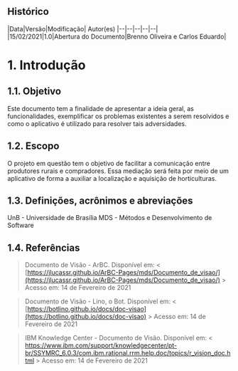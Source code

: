 ## Histórico
|Data|Versão|Modificação| Autor(es)
|--|--|--|--|--|
|15/02/2021|1.0|Abertura do Documento|Brenno Oliveira e Carlos Eduardo|  

# 1. Introdução
## 1.1. Objetivo
Este documento tem a finalidade de apresentar a ideia geral, as funcionalidades, exemplificar os problemas existentes a serem resolvidos e como o aplicativo é utilizado para resolver tais adversidades.

## 1.2. Escopo
O projeto em questão tem o objetivo de facilitar a comunicação entre produtores rurais e compradores. Essa mediação será feita por meio de um aplicativo de forma a auxiliar a localização e aquisição de horticulturas.

## 1.3. Definições, acrônimos e abreviações
UnB - Universidade de Brasília
MDS - Métodos e Desenvolvimento de Software

## 1.4. Referências
>Documento de Visão - ArBC. Disponível em: < [https://jlucassr.github.io/ArBC-Pages/mds/Documento_de_visao/](https://jlucassr.github.io/ArBC-Pages/mds/Documento_de_visao/) > Acesso em: 14 de Fevereiro de 2021

>Documento de Visão - Lino, o Bot. Disponível em: < [https://botlino.github.io/docs/doc-visao](https://botlino.github.io/docs/doc-visao) > Acesso em: 14 de Fevereiro de 2021

>IBM Knowledge Center - Documento de Visão. Disponível em: < https://www.ibm.com/support/knowledgecenter/pt-br/SSYMRC_6.0.3/com.ibm.rational.rrm.help.doc/topics/r_vision_doc.html > Acesso em: 14 de Fevereiro de 2021
